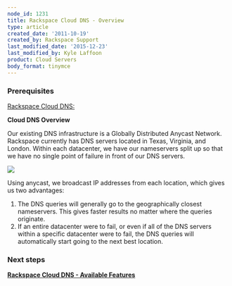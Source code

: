 ```yaml
---
node_id: 1231
title: Rackspace Cloud DNS - Overview
type: article
created_date: '2011-10-19'
created_by: Rackspace Support
last_modified_date: '2015-12-23'
last_modified_by: Kyle Laffoon
product: Cloud Servers
body_format: tinymce
---
```


### Prerequisites

[Rackspace Cloud
DNS:](/howto/rackspace-cloud-dns)

**Cloud DNS Overview**

Our existing DNS infrastructure is a Globally Distributed Anycast
Network. Rackspace currently has DNS servers located in Texas, Virginia,
and London. Within each datacenter, we have our nameservers split up so
that we have no single point of failure in front of our DNS servers.

![](http://c777730.r30.cf2.rackcdn.com/dnsoverview.png)

Using anycast, we broadcast IP addresses from each location, which gives
us two advantages:

1.  The DNS queries will generally go to the geographically
    closest nameservers. This gives faster results no matter where the
    queries originate.
2.  If an entire datacenter were to fail, or even if all of the DNS
    servers within a specific datacenter were to fail, the DNS queries
    will automatically start going to the next best location.

### Next steps

**[Rackspace Cloud DNS - Available
Features](/howto/rackspace-cloud-dns-available-features)**

